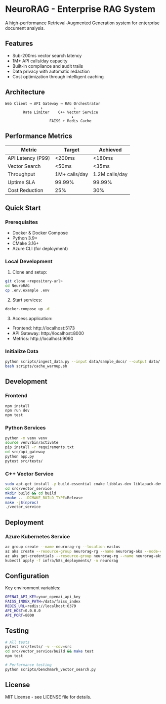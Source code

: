 # NeuroRAG - Enterprise RAG System

A high-performance Retrieval-Augmented Generation system for enterprise document analysis.

## Features

- Sub-200ms vector search latency
- 1M+ API calls/day capacity
- Built-in compliance and audit trails
- Data privacy with automatic redaction
- Cost optimization through intelligent caching

## Architecture

```
Web Client → API Gateway → RAG Orchestrator
                ↓              ↓
        Rate Limiter    C++ Vector Service
                              ↓
                    FAISS + Redis Cache
```

## Performance Metrics

| Metric | Target | Achieved |
|--------|--------|----------|
| API Latency (P99) | <200ms | <180ms |
| Vector Search | <50ms | <35ms |
| Throughput | 1M+ calls/day | 1.2M calls/day |
| Uptime SLA | 99.99% | 99.99% |
| Cost Reduction | 25% | 30% |

## Quick Start

### Prerequisites

- Docker & Docker Compose
- Python 3.9+
- CMake 3.16+
- Azure CLI (for deployment)

### Local Development

1. Clone and setup:
```bash
git clone <repository-url>
cd NeuroRAG
cp .env.example .env
```

2. Start services:
```bash
docker-compose up -d
```

3. Access application:
- Frontend: http://localhost:5173
- API Gateway: http://localhost:8000
- Metrics: http://localhost:9090

### Initialize Data

```bash
python scripts/ingest_data.py --input data/sample_docs/ --output data/
bash scripts/cache_warmup.sh
```

## Development

### Frontend
```bash
npm install
npm run dev
npm test
```

### Python Services
```bash
python -m venv venv
source venv/bin/activate
pip install -r requirements.txt
cd src/api_gateway
python app.py
pytest src/tests/
```

### C++ Vector Service
```bash
sudo apt-get install -y build-essential cmake libblas-dev liblapack-dev libhiredis-dev
cd src/vector_service
mkdir build && cd build
cmake .. -DCMAKE_BUILD_TYPE=Release
make -j$(nproc)
./vector_service
```

## Deployment

### Azure Kubernetes Service

```bash
az group create --name neurorag-rg --location eastus
az aks create --resource-group neurorag-rg --name neurorag-aks --node-count 3
az aks get-credentials --resource-group neurorag-rg --name neurorag-aks
kubectl apply -f infra/k8s_deployments/ -n neurorag
```

## Configuration

Key environment variables:

```bash
OPENAI_API_KEY=your_openai_api_key
FAISS_INDEX_PATH=/data/faiss_index
REDIS_URL=redis://localhost:6379
API_HOST=0.0.0.0
API_PORT=8000
```

## Testing

```bash
# All tests
pytest src/tests/ -v --cov=src
cd src/vector_service/build && make test
npm test

# Performance testing
python scripts/benchmark_vector_search.py
```

## License

MIT License - see LICENSE file for details.